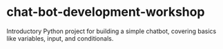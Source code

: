 # chat-bot-development-workshop
Introductory Python project for building a simple chatbot, covering basics like variables, input, and conditionals.
